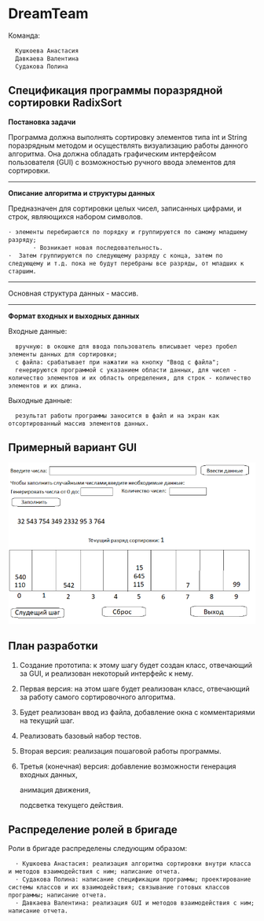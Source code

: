 # DreamTeam
Команда:
      
      Кушкоева Анастасия
      Давкаева Валентина 
      Судакова Полина

## Спецификация программы поразрядной сортировки RadixSort
  
**Постановка задачи**
 
 Программа должна выполнять сортировку элементов типа int и String поразрядным методом и осуществлять визуализацию работы данного алгоритма. Она должна обладать графическим интерфейсом пользователя (GUI) с возможностью ручного ввода элементов для сортировки.
***
**Описание алгоритма и структуры данных**

 Предназначен для сортировки целых чисел, записанных цифрами, и строк, являющихся набором символов. 

    · элементы перебираются по порядку и группируются по самому младшему разряду;
           · Возникает новая последовательность.
    ·  Затем группируются по следующему разряду с конца, затем по следующему и т.д. пока не будут перебраны все разряды, от младших к старшим.
***   
 Основная структура данных - массив.
 
***  
**Формат входных и выходных данных**

   Входные данные:
   
      вручную: в окошке для ввода пользователь вписывает через пробел элементы данных для сортировки; 
      с файла: срабатывает при нажатии на кнопку "Ввод с файла";
      генерируются программой с указанием области данных, для чисел - количество элементов и их область определения, для строк - количество элементов и их длина.
            
   Выходные данные:      
   
      результат работы программы заносится в файл и на экран как отсортированный массив элементов данных.

## Примерный вариант GUI
 ![Иллюстрация к проекту](https://github.com/kaoloq/DreamTeam/blob/master/%D0%BF%D1%80%D0%BE%D1%82%D0%BE%D1%82%D0%B8%D0%BF.png)
 
      
## План разработки

1. Создание прототипа: к этому шагу будет создан класс, отвечающий за GUI, и реализован некоторый интерфейс к нему.

2. Первая версия: на этом шаге будет реализован класс, отвечающий за работу самого сортировочного алгоритма. 
                  
3. Будет реализован ввод из файла, добавление окна с комментариями на текущий шаг.

4. Реализовать базовый набор тестов.

5. Вторая версия: реализация пошаговой работы программы.

6. Третья (конечная) версия: добавление возможности генерация входных данных,

     анимация движения, 
                          
     подсветка текущего действия. 

 ## Распределение ролей в бригаде

Роли в бригаде распределены следующим образом:

      · Кушкоева Анастасия: реализация алгоритма сортировки внутри класса и методов взаимодействия с ним; написание отчета.
      · Судакова Полина: написание спецификации программы; проектирование системы классов и их взаимодействия; связывание готовых классов программы; написание отчета.
      · Давкаева Валентина: реализация GUI и методов взаимодействия с ним; написание отчета.
  
